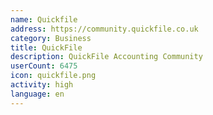 ```yaml
---
name: Quickfile
address: https://community.quickfile.co.uk
category: Business
title: QuickFile
description: QuickFile Accounting Community
userCount: 6475
icon: quickfile.png
activity: high
language: en
---
```

